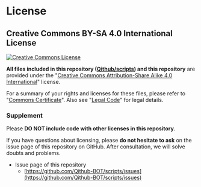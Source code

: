 # License

## Creative Commons BY-SA 4.0 International License 

<a rel="license" href="http://creativecommons.org/licenses/by-sa/4.0/"><img alt="Creative Commons License" style="border-width:0" src="https://i.creativecommons.org/l/by-sa/4.0/88x31.png" /></a>

**All files included in this repository ([Qithub/scripts](https://github.com/Qithub-BOT/scripts/)) and this repository** are provided under the "<a rel="license" href="http://creativecommons.org/licenses/by-sa/4.0/">Creative Commons Attribution-Share Alike 4.0 International</a>" license.

For a summary of your rights and licenses for these files, please refer to "[Commons Certificate](https://creativecommons.org/licenses/by-sa/4.0/)". Also see "[Legal Code](https://creativecommons.org/licenses/by-sa/4.0/legalcode)" for legal details.


### Supplement

Please **DO NOT include code with other licenses in this repository**.

If you have questions about licensing, please **do not hesitate to ask** on the issue page of this repository on GitHub. After consultation, we will solve doubts and problems.

- Issue page of this repository
    - [https://github.com/Qithub-BOT/scripts/issues](https://github.com/Qithub-BOT/scripts/issues)